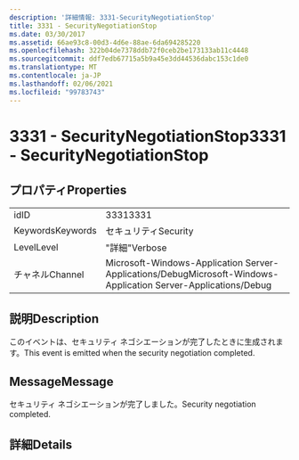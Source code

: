 ```yaml
---
description: '詳細情報: 3331-SecurityNegotiationStop'
title: 3331 - SecurityNegotiationStop
ms.date: 03/30/2017
ms.assetid: 66ae93c8-00d3-4d6e-88ae-6da694285220
ms.openlocfilehash: 322b04de7378ddb72f0ceb2be173133ab11c4448
ms.sourcegitcommit: ddf7edb67715a5b9a45e3dd44536dabc153c1de0
ms.translationtype: MT
ms.contentlocale: ja-JP
ms.lasthandoff: 02/06/2021
ms.locfileid: "99783743"
---
```

# <a name="3331---securitynegotiationstop"></a><span data-ttu-id="9658a-103">3331 - SecurityNegotiationStop</span><span class="sxs-lookup"><span data-stu-id="9658a-103">3331 - SecurityNegotiationStop</span></span>

## <a name="properties"></a><span data-ttu-id="9658a-104">プロパティ</span><span class="sxs-lookup"><span data-stu-id="9658a-104">Properties</span></span>  
  
|||  
|-|-|  
|<span data-ttu-id="9658a-105">id</span><span class="sxs-lookup"><span data-stu-id="9658a-105">ID</span></span>|<span data-ttu-id="9658a-106">3331</span><span class="sxs-lookup"><span data-stu-id="9658a-106">3331</span></span>|  
|<span data-ttu-id="9658a-107">Keywords</span><span class="sxs-lookup"><span data-stu-id="9658a-107">Keywords</span></span>|<span data-ttu-id="9658a-108">セキュリティ</span><span class="sxs-lookup"><span data-stu-id="9658a-108">Security</span></span>|  
|<span data-ttu-id="9658a-109">Level</span><span class="sxs-lookup"><span data-stu-id="9658a-109">Level</span></span>|<span data-ttu-id="9658a-110">"詳細"</span><span class="sxs-lookup"><span data-stu-id="9658a-110">Verbose</span></span>|  
|<span data-ttu-id="9658a-111">チャネル</span><span class="sxs-lookup"><span data-stu-id="9658a-111">Channel</span></span>|<span data-ttu-id="9658a-112">Microsoft-Windows-Application Server-Applications/Debug</span><span class="sxs-lookup"><span data-stu-id="9658a-112">Microsoft-Windows-Application Server-Applications/Debug</span></span>|  
  
## <a name="description"></a><span data-ttu-id="9658a-113">説明</span><span class="sxs-lookup"><span data-stu-id="9658a-113">Description</span></span>  

 <span data-ttu-id="9658a-114">このイベントは、セキュリティ ネゴシエーションが完了したときに生成されます。</span><span class="sxs-lookup"><span data-stu-id="9658a-114">This event is emitted when the security negotiation completed.</span></span>  
  
## <a name="message"></a><span data-ttu-id="9658a-115">Message</span><span class="sxs-lookup"><span data-stu-id="9658a-115">Message</span></span>  

 <span data-ttu-id="9658a-116">セキュリティ ネゴシエーションが完了しました。</span><span class="sxs-lookup"><span data-stu-id="9658a-116">Security negotiation completed.</span></span>  
  
## <a name="details"></a><span data-ttu-id="9658a-117">詳細</span><span class="sxs-lookup"><span data-stu-id="9658a-117">Details</span></span>
